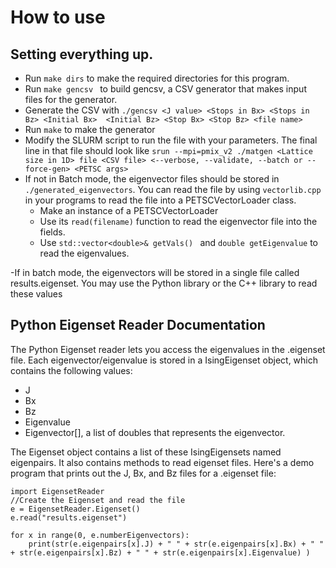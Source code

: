 # How to use

## Setting everything up.
- Run ``make dirs`` to make the required directories for this program.
- Run ``make gencsv `` to build gencsv, a CSV generator that makes input files for the generator.
- Generate the CSV with ``./gencsv <J value> <Stops in Bx> <Stops in Bz> <Initial Bx>  <Initial Bz> <Stop Bx> <Stop Bz> <file name>``
- Run ``make`` to make the generator
- Modify the SLURM script to run the file with your parameters. The final line in that file should look like ``srun --mpi=pmix_v2 ./matgen <Lattice size in 1D> file <CSV file> <--verbose, --validate, --batch or --force-gen> <PETSC args>``
- If not in Batch mode, the eigenvector files should be stored in ``./generated_eigenvectors``. You can read the file by using ``vectorlib.cpp`` in your programs to read the file into a PETSCVectorLoader class.
  - Make an instance of a PETSCVectorLoader
  - Use its ``read(filename)`` function to read the eigenvector file into the fields.
  - Use ``std::vector<double>& getVals() `` and ``double getEigenvalue`` to read the eigenvalues.

-If in batch mode, the eigenvectors will be stored in a single file called results.eigenset. You may use the Python library or the C++ library to read these values
 
 ## Python Eigenset Reader Documentation
 The Python Eigenset reader lets you access the eigenvalues in the .eigenset file. Each eigenvector/eigenvalue is stored in a IsingEigenset object, which contains the following values:
 - J
 - Bx
 - Bz
 - Eigenvalue
 - Eigenvector[], a list of doubles that represents the eigenvector.

The Eigenset object contains a list of these IsingEigensets named eigenpairs. It also contains methods to read eigenset files. Here's a demo program that prints out the J, Bx, and Bz files for a .eigenset file:

    import EigensetReader
    //Create the Eigenset and read the file
    e = EigensetReader.Eigenset()
    e.read("results.eigenset")
    
    for x in range(0, e.numberEigenvectors):
        print(str(e.eigenpairs[x].J) + " " + str(e.eigenpairs[x].Bx) + " " + str(e.eigenpairs[x].Bz) + " " + str(e.eigenpairs[x].Eigenvalue) )
        
